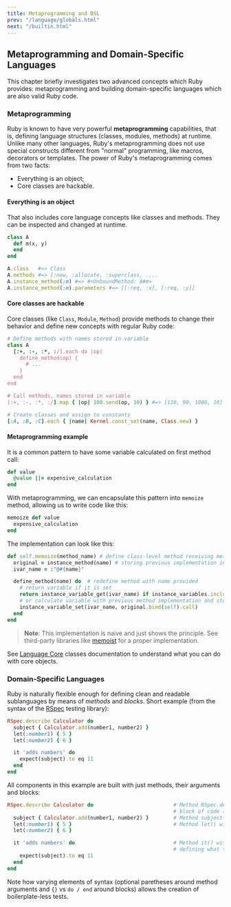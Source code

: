 ```yaml
---
title: Metaprogramming and DSL
prev: "/language/globals.html"
next: "/builtin.html"
---
```


## Metaprogramming and Domain-Specific Languages[](#metaprogramming-and-domain-specific-languages)

This chapter briefly investigates two advanced concepts which Ruby
provides: metaprogramming and building domain-specific languages which
are also valid Ruby code.

### Metaprogramming[](#metaprogramming)

Ruby is known to have very powerful **metaprogramming** capabilities,
that is, defining language structures (classes, modules, methods) at
runtime. Unlike many other languages, Ruby's metaprogramming does not
use special constructs different from "normal" programming, like macros,
decorators or templates. The power of Ruby's metaprogramming comes from
two facts:

* Everything is an object;
* Core classes are hackable.

#### Everything is an object[](#everything-is-an-object)

That also includes core language concepts like classes and methods. They
can be inspected and changed at runtime.


```ruby
class A
  def m(x, y)
  end
end

A.class   #=> Class
A.methods #=> [:new, :allocate, :superclass, ....
A.instance_method(:m) #=> #<UnboundMethod: A#m>
A.instance_method(:m).parameters #=> [[:req, :x], [:req, :y]]
```

#### Core classes are hackable[](#core-classes-are-hackable)

Core classes (like `Class`, `Module`, `Method`) provide methods to
change their behavior and define new concepts with regular Ruby code:


```ruby
# Define methods with names stored in variable
class A
  [:+, :-, :*, :/].each do |op|
    define_method(op) {
      # ...
    }
  end
end

# Call methods, names stored in variable
[:+, :-, :*, :/].map { |op| 100.send(op, 10) } #=> [110, 90, 1000, 10]

# Create classes and assign to constants
[:A, :B, :C].each { |name| Kernel.const_set(name, Class.new) }
```

#### Metaprogramming example[](#metaprogramming-example)

It is a common pattern to have some variable calculated on first method
call:


```ruby
def value
  @value ||= expensive_calculation
end
```

With metaprogramming, we can encapsulate this pattern into `memoize`
method, allowing us to write code like this:


```ruby
memoize def value
  expensive_calculation
end
```

The implementation can look like this:


```ruby
def self.memoize(method_name) # define class-level method receiving method name to memoize
  original = instance_method(name) # storing previous implementation in variable, it is UnboundMethod
  ivar_name = :"@#{name}"

  define_method(name) do  # redefine method with name provided
    # return variable if it is set
    return instance_variable_get(ivar_name) if instance_variables.include?(ivar_name)
    # or calculate variable with previous method implementation and store it
    instance_variable_set(ivar_name, original.bind(self).call)
  end
end
```

> **Note**\: This implementation is naive and just shows the principle.
> See third-party libraries like <a
> href='https://github.com/matthewrudy/memoist' class='remote'
> target='_blank'>memoist</a> for a proper implementation.

See [Language Core](../builtin/core.md) classes documentation to understand
what you can do with core objects.

### Domain-Specific Languages[](#domain-specific-languages)

Ruby is naturally flexible enough for defining clean and readable
sublanguages by means of *methods* and *blocks*. Short example (from the
syntax of the <a href='http://rspec.info/' class='remote'
target='_blank'>RSpec</a> testing library):


```ruby
RSpec.describe Calculator do
  subject { Calculator.add(number1, number2) }
  let(:number1) { 5 }
  let(:number2) { 6 }

  it 'adds numbers' do
    expect(subject).to eq 11
  end
end
```

All components in this example are built with just methods, their
arguments and blocks:


```ruby
RSpec.describe Calculator do                          # Method RSpec.describe() with argument Calculator and
                                                      # block of code (which will be later evaluated)
  subject { Calculator.add(number1, number2) }        # Method subject() with block of code defining test subject
  let(:number1) { 5 }                                 # Method let() with argument :number1 and block of code
  let(:number2) { 6 }

  it 'adds numbers' do                                # Method it() with argument 'adds numbers' and block of code
                                                      # defining what to test
    expect(subject).to eq 11
  end
end
```

Note how varying elements of syntax (optional paretheses around method
arguments and `{}` vs `do / end` around blocks) allows the creation of
boilerplate-less tests.

